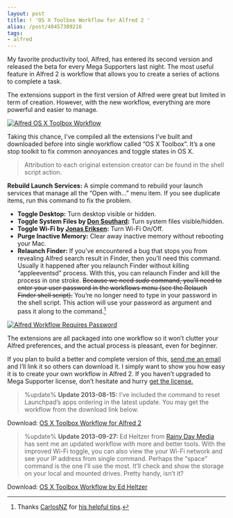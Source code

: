```yaml
---
layout: post
title: ! 'OS X Toolbox Workflow for Alfred 2 '
alias: /post/40457309216
tags:
- alfred
---
```

My favorite productivity tool, Alfred, has entered its second version and released the beta for every Mega Supporters last night. The most useful feature in Alfred 2 is workflow that allows you to create a series of actions to complete a task.

The extensions support in the first version of Alfred were great but limited in term of creation. However, with the new workflow, everything are more powerful and easier to manage.

[ ![Alfred OS X Toolbox Workflow][img2] ](http://images.sayzlim.net/2013/01/alfred2_workflow.jpg "Alfred OS X Toolbox Workflow")

[img2]: http://images.sayzlim.net/2013/01/alfred2_workflow.jpg "Alfred OS X Toolbox Workflow"

Taking this chance, I’ve compiled all the extensions I’ve built and downloaded before into single workflow called “OS X Toolbox”. It’s a one stop toolkit to fix common annoyances and toggle states in OS X.

> Attribution to each original extension creator can be found in the shell script action.

**Rebuild Launch Services:** A simple command to rebuild your launch services that manage all the “Open with…” menu item. If you see duplicate items, run this command to fix the problem.

- **Toggle Desktop:** Turn desktop visible or hidden.
- **Toggle System Files by [Don Southard](http://www.dirtdon.com):** Turn system files visible/hidden.
- **Toggle Wi-Fi by [Jonas Eriksen](http://www.aiyo.dk/alfredapp):** Turn Wi-Fi On/Off.
- **Purge Inactive Memory:** Clear away inactive memory without rebooting your Mac.
- **Relaunch Finder:** If you’ve encountered a bug that stops you from revealing Alfred search result in Finder, then you’ll need this command. Usually it happened after you relaunch Finder without killing “appleeventsd” process. With this, you can relaunch Finder and kill the process in one stroke. <del>Because we need *sudo* command, you’ll need to enter your user password in the workflows menu (see the Relauch Finder shell script).</del> You’re no longer need to type in your password in the shell script. This action will use your password as argument and pass it along to the command.[^1]

[ ![Alfred Workflow Requires Password][img2] ](http://images.sayzlim.net/2013/01/alfred2_password.jpg "Alfred Workflow Requires Password")

[img2]: http://images.sayzlim.net/2013/01/alfred2_password.jpg "Alfred Workflow Requires Password"

The extensions are all packaged into one workflow so it won’t clutter your Alfred preferences, and the actual process is pleasant, even for beginner.

If you plan to build a better and complete version of this, [send me an email][2] and I’ll link it so others can download it. I simply want to show you how easy it is to create your own workflow in Alfred 2. If you haven’t upgraded to Mega Supporter license, don’t hesitate and hurry [get the license.][3]

> %update%
> **Update 2013-08-15:** I’ve included the command to reset Launchpad’s apps ordering in the latest update. You may get the workflow from the download link below.

Download: [OS X Toolbox Workflow for Alfred 2](http://s3.sayzlim.net/f/alfred-toolbox.zip "OS X Toolbox Workflow for Alfred 2")

> %update%
> **Update 2013-09-27:** Ed Heltzer from [Rainy Day Media][4] has sent me an updated workflow with more and better tools. With the improved Wi-Fi toggle, you can also view the your Wi-Fi network and see your IP address from single command. Perhaps the  “space” command is the one I’ll use the most. It’ll check and show the storage on your local and mounted drives. Pretty handy, isn’t it?

Download: [OS X Toolbox Workflow by Ed Heltzer](http://s3.sayzlim.net/f/alfred-toolbox-heltzer.zip "OS X Toolbox Workflow by Ed Heltzer")

[2]: http://sayzlim.net/contact "Contact | Sayz Lim"
[3]: https://buy.alfredapp.com "Buy Alfred"
[4]: http://rainydaymedia.net "RDM | A Storming Is Brewing"

[^1]: Thanks [CarlosNZ](http://www.alfredforum.com/user/104-carlosnz/) for [his helpful tips](http://www.alfredforum.com/topic/178-fixing-your-reveal-in-finder-not-working-with-this-workflow/#entry1694).